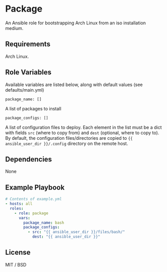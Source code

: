 Package
=======

An Ansible role for bootstrapping Arch Linux from an iso installation medium.

Requirements
------------

Arch Linux.

Role Variables
--------------

Available variables are listed below, along with default values (see defaults/main.yml)

    package_name: []

A list of packages to install 

    package_configs: []

A list of configuration files to deploy. Each element in the list must be a dict with
fields `src` (where to copy from) and `dest` (optional, where to copy to). By default,
the configuration files/directories are copied to `{{ ansible_user_dir }}/.config`
directory on the remote host.

Dependencies
------------

None

Example Playbook
----------------

```yaml
# Contents of example.yml
- hosts: all
  roles:
    - role: package
      vars:
        package_name: bash
        package_configs:
          - src: "{{ ansible_user_dir }}/files/bash/"
            dest: "{{ ansible_user_dir }}"

```

License
-------

MIT / BSD
